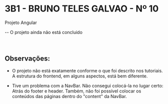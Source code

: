 # 3B1 - BRUNO TELES GALVAO - Nº 10
Projeto Angular


-- O projeto ainda não está concluido
<br />
<br />
<br />


## Observações:

- O projeto não está exatamente conforme o que foi descrito nos tutoriais. A estrutura do frontend, em alguns aspectos, está bem diferente.

- Tive um problema com a NavBar. Não consegui colocá-la no lugar certo: Atrás do footer e header. Também, não foi possível colocar os conteúdos das páginas dentro do "content" da NavBar.



